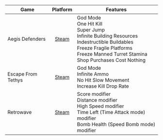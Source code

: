 Game              | Platform                                            | Features
------------------|:---------------------------------------------------:|---------
Aegis Defenders   | [Steam](https://store.steampowered.com/app/371140)  | God Mode<br>One Hit Kill<br>Super Jump<br>Infinite Building Resources<br>Indestructible Buildables<br>Freeze Fragile Platforms<br>Freeze Manned Turret Stamina<br>Shop Purchases Cost Nothing
Escape From Tethys| [Steam](https://store.steampowered.com/app/822540)  | God Mode<br>Infinite Ammo<br>No Hit Slow Movement <br>Increase Kill Drop Rate
Retrowave         | [Steam](https://store.steampowered.com/app/1239690) | Score modifier<br>Distance modifier<br>High Speed modifier<br>Time Left (Time Attack mode) modifier<br>Bomb Health (Speed Bomb mode) modifier

